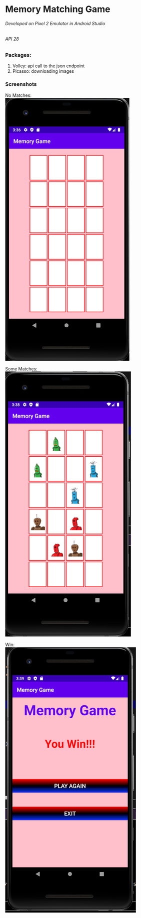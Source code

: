 # Memory Matching Game

###### Developed on Pixel 2 Emulator in Android Studio
###### API 28

### Packages:

1. Volley: api call to the json endpoint
2. Picasso: downloading images

### Screenshots

No Matches:           
![alt text](/images/noMatch.PNG "No Matches made")

Some Matches:  
![alt text](/images/someMatches.PNG "Some Matches made")

Win:        
![alt text](/images/win.PNG "Player Wins")
